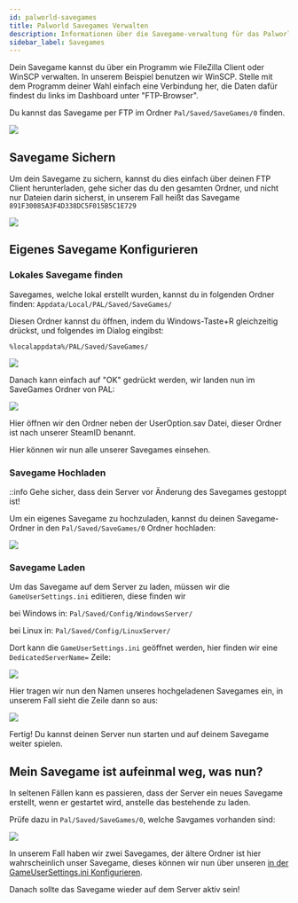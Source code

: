 ```yaml
---
id: palworld-savegames
title: Palworld Savegames Verwalten
description: Informationen über die Savegame-verwaltung für das Palworld-Spiel von ZAP-Hosting - ZAP-Hosting.com Dokumentation
sidebar_label: Savegames
---
```


Dein Savegame kannst du über ein Programm wie FileZilla Client oder WinSCP verwalten. In unserem Beispiel benutzen wir WinSCP.
Stelle mit dem Programm deiner Wahl einfach eine Verbindung her, die Daten dafür findest du links im Dashboard unter "FTP-Browser".

Du kannst das Savegame per FTP im Ordner `Pal/Saved/SaveGames/0` finden.

![](https://screensaver01.zap-hosting.com/index.php/s/xMMKs6p5M6pz23j/preview)

## Savegame Sichern

Um dein Savegame zu sichern, kannst du dies einfach über deinen FTP Client herunterladen, gehe sicher das du den gesamten Ordner, und nicht nur Dateien darin sicherst, in unserem Fall heißt das Savegame `891F30085A3F4D338DC5F015B5C1E729`

![](https://screensaver01.zap-hosting.com/index.php/s/SXXpJ5oMPwyFNrN/preview)

## Eigenes Savegame Konfigurieren

### Lokales Savegame finden

Savegames, welche lokal erstellt wurden, kannst du in folgenden Ordner finden:
`Appdata/Local/PAL/Saved/SaveGames/`

Diesen Ordner kannst du öffnen, indem du Windows-Taste+R gleichzeitig drückst, und folgendes im Dialog eingibst:

`%localappdata%/PAL/Saved/SaveGames/`

![](https://screensaver01.zap-hosting.com/index.php/s/wtwnsM5rrjFxjis/preview)

Danach kann einfach auf "OK" gedrückt werden, wir landen nun im SaveGames Ordner von PAL:

![](https://screensaver01.zap-hosting.com/index.php/s/rpaSM3AQsZai6fz/preview)

Hier öffnen wir den Ordner neben der UserOption.sav Datei, dieser Ordner ist nach unserer SteamID benannt.

Hier können wir nun alle unserer Savegames einsehen.

### Savegame Hochladen

::info Gehe sicher, dass dein Server vor Änderung des Savegames gestoppt ist!

Um ein eigenes Savegame zu hochzuladen, kannst du deinen Savegame-Ordner in den `Pal/Saved/SaveGames/0` Ordner hochladen:

![](https://screensaver01.zap-hosting.com/index.php/s/tadxngnRCJDbtTe/preview)

### Savegame Laden

Um das Savegame auf dem Server zu laden, müssen wir die `GameUserSettings.ini` editieren, diese finden wir

bei Windows in:
`Pal/Saved/Config/WindowsServer/`

bei Linux in:
`Pal/Saved/Config/LinuxServer/`

Dort kann die `GameUserSettings.ini` geöffnet werden, hier finden wir eine `DedicatedServerName=` Zeile:

![](https://screensaver01.zap-hosting.com/index.php/s/qLG2jtzFkYM6WB7/preview)

Hier tragen wir nun den Namen unseres hochgeladenen Savegames ein, in unserem Fall sieht die Zeile dann so aus:

![](https://screensaver01.zap-hosting.com/index.php/s/xe85aAbd7DefpF9/preview)

Fertig! Du kannst deinen Server nun starten und auf deinem Savegame weiter spielen.

## Mein Savegame ist aufeinmal weg, was nun?

In seltenen Fällen kann es passieren, dass der Server ein neues Savegame erstellt, wenn er gestartet wird, anstelle das bestehende zu laden.

Prüfe dazu in `Pal/Saved/SaveGames/0`, welche Savgames vorhanden sind:

![](https://screensaver01.zap-hosting.com/index.php/s/wYQ42Aein5y6Z6j/preview)

In unserem Fall haben wir zwei Savegames, der ältere Ordner ist hier wahrscheinlich unser Savegame, dieses können wir nun über unseren [in der GameUserSettings.ini Konfigurieren](#savegame-laden).

Danach sollte das Savegame wieder auf dem Server aktiv sein!